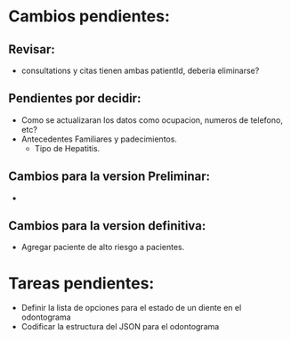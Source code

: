 Cambios pendientes:
===================

Revisar:
--------
* consultations y citas tienen ambas patientId, deberia eliminarse?

Pendientes por decidir:
-----------------------
* Como se actualizaran los datos como ocupacion, numeros de telefono, etc?
* Antecedentes Familiares y padecimientos.
    * Tipo de Hepatitis.

Cambios para la version Preliminar:
------------------------------------
* 

Cambios para la version definitiva:
------------------------------------
* Agregar paciente de alto riesgo a pacientes.


Tareas pendientes:
==================
* Definir la lista de opciones para el estado de un diente en el odontograma
* Codificar la estructura del JSON para el odontograma
